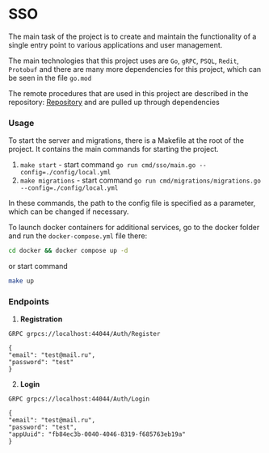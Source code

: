 # SSO

The main task of the project is to create and maintain the functionality of a single entry point to various applications
and user management.

The main technologies that this project uses are `Go`, `gRPC`, `PSQL`, `Redit`, `Protobuf` and there are many more
dependencies for this project, which can be seen in the file `go.mod`

The remote procedures that are used in this project are described in the repository:
<a href="https://github.com/Pashgunt/Sso-Protobuf-Golang.git" taget="_blank">Repository</a> and are pulled up through dependencies

### Usage

To start the server and migrations, there is a Makefile at the root of the project. It contains the main commands for
starting the project.

1. `make start` - start command `go run cmd/sso/main.go --config=./config/local.yml`
2. `make migrations` - start command `go run cmd/migrations/migrations.go --config=./config/local.yml`

In these commands, the path to the config file is specified as a parameter, which can be changed if necessary.

To launch docker containers for additional services, go to the docker folder and run the `docker-compose.yml` file there:

```Bash
cd docker && docker compose up -d
```

or start command

```Bash
make up
```

### Endpoints

1. **Registration**
```HTTP
GRPC grpcs://localhost:44044/Auth/Register

{
"email": "test@mail.ru",
"password": "test"
}
```

2. **Login**
```HTTP
GRPC grpcs://localhost:44044/Auth/Login

{
"email": "test@mail.ru",
"password": "test",
"appUuid": "fb84ec3b-0040-4046-8319-f685763eb19a"
}
```
